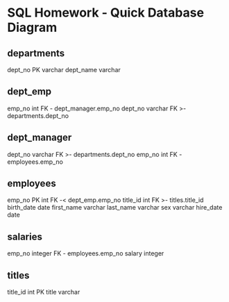 # SQL Homework - Quick Database Diagram

departments
-
dept_no PK varchar
dept_name varchar

dept_emp
-
emp_no int FK - dept_manager.emp_no
dept_no varchar FK >- departments.dept_no


dept_manager
-
dept_no varchar FK >- departments.dept_no
emp_no int FK - employees.emp_no



employees
-
emp_no PK int FK -< dept_emp.emp_no
title_id int FK >- titles.title_id
birth_date date
first_name varchar
last_name varchar
sex varchar
hire_date date

salaries
-
emp_no integer FK - employees.emp_no
salary integer


titles
-
title_id int PK
title varchar
